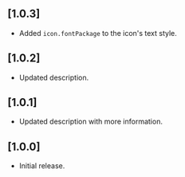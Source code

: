 ## [1.0.3]

- Added `icon.fontPackage` to the icon's text style.

## [1.0.2]

- Updated description.

## [1.0.1]

- Updated description with more information.

## [1.0.0]

- Initial release.